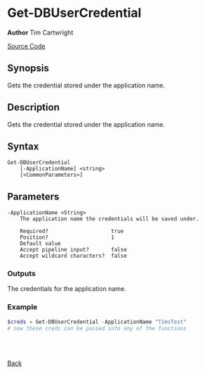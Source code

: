 # Get-DBUserCredential
**Author** Tim Cartwright

[Source Code](/tcdbtools/functions/credentials/Get-DBUserCredential.ps1)

## Synopsis
Gets the credential stored under the application name.

## Description
Gets the credential stored under the application name.

## Syntax
    Get-DBUserCredential 
        [-ApplicationName] <string> 
        [<CommonParameters>]

## Parameters
    -ApplicationName <String>
        The application name the credentials will be saved under.

        Required?                    true
        Position?                    1
        Default value                
        Accept pipeline input?       false
        Accept wildcard characters?  false

### Outputs
The credentials for the application name.

### Example

```powershell
$creds = Get-DBUserCredential -ApplicationName "TimsTest"
# now these creds can be passed into any of the functions
```

<br/>
<br/>
  
[Back](/README.md)
